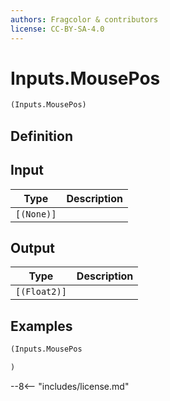 ```yaml
---
authors: Fragcolor & contributors
license: CC-BY-SA-4.0
---
```



# Inputs.MousePos

```clojure
(Inputs.MousePos)
```


## Definition




## Input

| Type | Description |
|------|-------------|
| `[(None)]` |  |


## Output

| Type | Description |
|------|-------------|
| `[(Float2)]` |  |


## Examples

```clojure
(Inputs.MousePos

)
```


--8<-- "includes/license.md"

